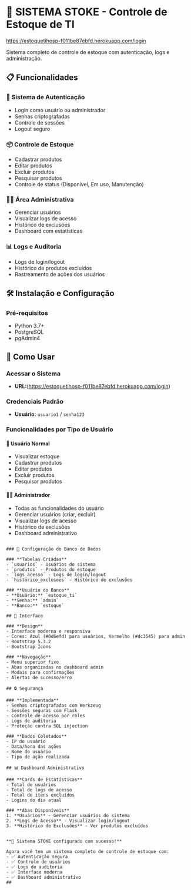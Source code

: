 # 🚀 SISTEMA STOKE - Controle de Estoque de TI

https://estoquetihosp-f011be87ebfd.herokuapp.com/login

Sistema completo de controle de estoque com autenticação, logs e administração.

## 📋 Funcionalidades

### 🔐 **Sistema de Autenticação**
- Login como usuário ou administrador
- Senhas criptografadas
- Controle de sessões
- Logout seguro

### 📦 **Controle de Estoque**
- Cadastrar produtos
- Editar produtos
- Excluir produtos
- Pesquisar produtos
- Controle de status (Disponível, Em uso, Manutenção)

### 👨‍💼 **Área Administrativa**
- Gerenciar usuários
- Visualizar logs de acesso
- Histórico de exclusões
- Dashboard com estatísticas

### 📊 **Logs e Auditoria**
- Logs de login/logout
- Histórico de produtos excluídos
- Rastreamento de ações dos usuários

## 🛠️ Instalação e Configuração

### **Pré-requisitos**
- Python 3.7+
- PostgreSQL
- pgAdmin4

## 🎯 Como Usar

### **Acessar o Sistema**
- **URL:**(https://estoquetihosp-f011be87ebfd.herokuapp.com/login)

### **Credenciais Padrão**
- **Usuário:** `usuario1` / `senha123`

### **Funcionalidades por Tipo de Usuário**

#### **👤 Usuário Normal**
- Visualizar estoque
- Cadastrar produtos
- Editar produtos
- Excluir produtos
- Pesquisar produtos

#### **👨‍💼 Administrador**
- Todas as funcionalidades do usuário
- Gerenciar usuários (criar, excluir)
- Visualizar logs de acesso
- Histórico de exclusões
- Dashboard administrativo

```

### 🔧 Configuração do Banco de Dados

### **Tabelas Criadas**
- `usuarios` - Usuários do sistema
- `produtos` - Produtos do estoque
- `logs_acesso` - Logs de login/logout
- `historico_exclusoes` - Histórico de exclusões

### **Usuário do Banco**
- **Usuário:** `estoque_ti`
- **Senha:** `admin`
- **Banco:** `estoque`

## 🎨 Interface

### **Design**
- Interface moderna e responsiva
- Cores: Azul (#0d6efd) para usuários, Vermelho (#dc3545) para admin
- Bootstrap 5.3.2
- Bootstrap Icons

### **Navegação**
- Menu superior fixo
- Abas organizadas no dashboard admin
- Modais para confirmações
- Alertas de sucesso/erro

## 🔒 Segurança

### **Implementada**
- Senhas criptografadas com Werkzeug
- Sessões seguras com Flask
- Controle de acesso por roles
- Logs de auditoria
- Proteção contra SQL injection

### **Dados Coletados**
- IP do usuário
- Data/hora das ações
- Nome do usuário
- Tipo de ação realizada

## 📊 Dashboard Administrativo

### **Cards de Estatísticas**
- Total de usuários
- Total de logs de acesso
- Total de itens excluídos
- Logins do dia atual

### **Abas Disponíveis**
1. **Usuários** - Gerenciar usuários do sistema
2. **Logs de Acesso** - Visualizar login/logout
3. **Histórico de Exclusões** - Ver produtos excluídos


**🎉 Sistema STOKE configurado com sucesso!**

Agora você tem um sistema completo de controle de estoque com:
- ✅ Autenticação segura
- ✅ Controle de usuários
- ✅ Logs de auditoria
- ✅ Interface moderna
- ✅ Dashboard administrativo
##

